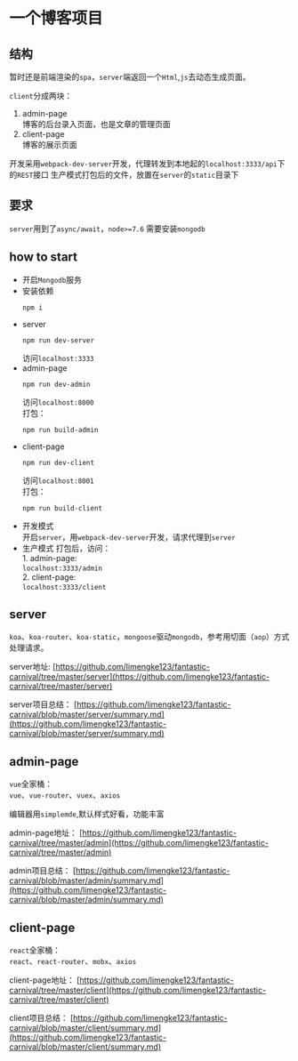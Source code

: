 # 一个博客项目

## 结构

暂时还是前端渲染的`spa`，`server`端返回一个`Html`,`js`去动态生成页面。  

`client`分成两块：  
1. admin-page  
    博客的后台录入页面，也是文章的管理页面  
2. client-page  
    博客的展示页面  

开发采用`webpack-dev-server`开发，代理转发到本地起的`localhost:3333/api`下的`REST`接口
生产模式打包后的文件，放置在`server`的`static`目录下
## 要求
`server`用到了`async/await`，`node>=7.6`
需要安装`mongodb`

## how to start  
* 开启`Mongodb`服务  
* 安装依赖  
    ```
    npm i
    ```
* server  
    ```
    npm run dev-server
    ```
    访问`localhost:3333`
* admin-page  
    ```
    npm run dev-admin
    ```
    访问`localhost:8000`  
    打包：  
    ```
    npm run build-admin
    ```
* client-page  
    ```
    npm run dev-client
    ```
    访问`localhost:8001`  
    打包：  
    ```
    npm run build-client
    ```
* 开发模式  
    开启`server`，用`webpack-dev-server`开发，请求代理到`server`  
* 生产模式
    打包后，访问：  
        1. admin-page:  
            `localhost:3333/admin`  
        2. client-page:  
            `localhost:3333/client`
## server 

`koa`、`koa-router`、`koa-static`，`mongoose`驱动`mongodb`，参考用切面（`aop`）方式处理请求。

server地址:
[https://github.com/limengke123/fantastic-carnival/tree/master/server](https://github.com/limengke123/fantastic-carnival/tree/master/server)

server项目总结：
[https://github.com/limengke123/fantastic-carnival/blob/master/server/summary.md](https://github.com/limengke123/fantastic-carnival/blob/master/server/summary.md)

## admin-page  
`vue`全家桶：  
`vue`、`vue-router`、`vuex`、`axios`

编辑器用`simplemde`,默认样式好看，功能丰富

admin-page地址：
[https://github.com/limengke123/fantastic-carnival/tree/master/admin](https://github.com/limengke123/fantastic-carnival/tree/master/admin)

admin项目总结：
[https://github.com/limengke123/fantastic-carnival/blob/master/admin/summary.md](https://github.com/limengke123/fantastic-carnival/blob/master/admin/summary.md)

## client-page
`react`全家桶：  
`react`、`react-router`、`mobx`、`axios`

client-page地址：
[https://github.com/limengke123/fantastic-carnival/tree/master/client](https://github.com/limengke123/fantastic-carnival/tree/master/client)

client项目总结：
[https://github.com/limengke123/fantastic-carnival/blob/master/client/summary.md](https://github.com/limengke123/fantastic-carnival/blob/master/client/summary.md)